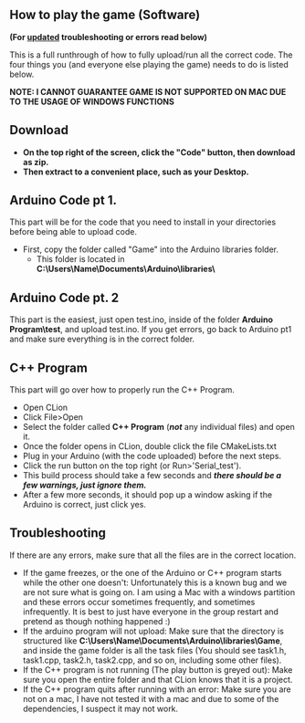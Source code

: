
How to play the game (Software)
---
**(For <u>updated</u> troubleshooting or errors read below)**

This is a full runthrough of how to fully upload/run all the correct code.
The four things you (and everyone else playing the game) needs to do is listed below.

**NOTE: I CANNOT GUARANTEE GAME IS NOT SUPPORTED ON MAC DUE TO THE USAGE OF WINDOWS FUNCTIONS**

## Download
* **On the top right of the screen, click the "Code" button, then download as zip.**
* **Then extract to a convenient place, such as your Desktop.**
## Arduino Code pt 1.

This part will be for the code that you need to install in your directories before being able to upload code.

* First, copy the folder called "Game" into the Arduino libraries folder.
  * This folder is located in **C:\\Users\\Name\\Documents\\Arduino\\libraries\\**
## Arduino Code pt. 2

This part is the easiest, just open test.ino, inside of the folder **Arduino Program\\test**, and upload test.ino. If you get errors, go back to Arduino pt1 and make sure everything is in the correct folder.

## C++ Program

This part will go over how to properly run the C++ Program.

* Open CLion
* Click File>Open
* Select the folder called **C++ Program** (***not*** any individual files) and open it.
* Once the folder opens in CLion, double click the file CMakeLists.txt
* Plug in your Arduino (with the code uploaded) before the next steps.
* Click the run button on the top right (or Run>'Serial_test').
* This build process should take a few seconds and ***there should be a few warnings, just ignore them.***
* After a few more seconds, it should pop up a window asking if the Arduino is correct, just click yes.

## Troubleshooting
If there are any errors, make sure that all the files are in the correct location.
* If the game freezes, or the one of the Arduino or C++ program starts while the other one doesn't: Unfortunately this is a known bug and we are not sure what is going on. I am using a Mac with a windows partition and these errors occur sometimes frequently, and sometimes infrequently. It is best to just have everyone in the group restart and pretend as though nothing happened :)
* If the arduino program will not upload: Make sure that the directory is structured like **C:\\Users\\Name\\Documents\\Arduino\\libraries\\Game**, and inside the game folder is all the task files (You should see task1.h, task1.cpp, task2.h, task2.cpp, and so on, including some other files).
* If the C++ program is not running (The play button is greyed out): Make sure you open the entire folder and that CLion knows that it is a project.
* If the C++ program quits after running with an error: Make sure you are not on a mac, I have not tested it with a mac and due to some of the dependencies, I suspect it may not work.
